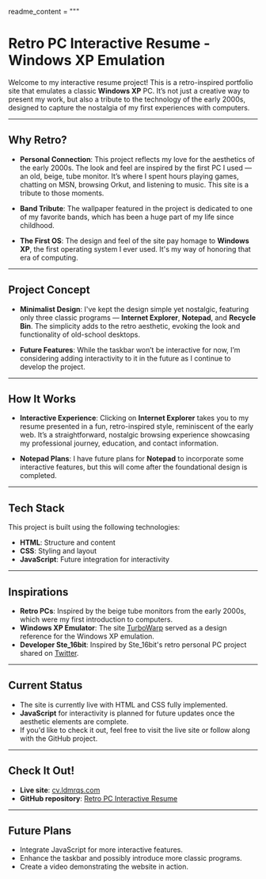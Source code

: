 readme_content = """
# Retro PC Interactive Resume - Windows XP Emulation

Welcome to my interactive resume project! This is a retro-inspired portfolio site that emulates a classic **Windows XP** PC. It’s not just a creative way to present my work, but also a tribute to the technology of the early 2000s, designed to capture the nostalgia of my first experiences with computers.

---

## **Why Retro?**

- **Personal Connection**: This project reflects my love for the aesthetics of the early 2000s. The look and feel are inspired by the first PC I used — an old, beige, tube monitor. It’s where I spent hours playing games, chatting on MSN, browsing Orkut, and listening to music. This site is a tribute to those moments.
  
- **Band Tribute**: The wallpaper featured in the project is dedicated to one of my favorite bands, which has been a huge part of my life since childhood.

- **The First OS**: The design and feel of the site pay homage to **Windows XP**, the first operating system I ever used. It's my way of honoring that era of computing.

---

## **Project Concept**

- **Minimalist Design**: I've kept the design simple yet nostalgic, featuring only three classic programs — **Internet Explorer**, **Notepad**, and **Recycle Bin**. The simplicity adds to the retro aesthetic, evoking the look and functionality of old-school desktops.

- **Future Features**: While the taskbar won’t be interactive for now, I’m considering adding interactivity to it in the future as I continue to develop the project.

---

## **How It Works**

- **Interactive Experience**: Clicking on **Internet Explorer** takes you to my resume presented in a fun, retro-inspired style, reminiscent of the early web. It’s a straightforward, nostalgic browsing experience showcasing my professional journey, education, and contact information.

- **Notepad Plans**: I have future plans for **Notepad** to incorporate some interactive features, but this will come after the foundational design is completed.

---

## **Tech Stack**

This project is built using the following technologies:

- **HTML**: Structure and content
- **CSS**: Styling and layout
- **JavaScript**: Future integration for interactivity

---

## **Inspirations**

- **Retro PCs**: Inspired by the beige tube monitors from the early 2000s, which were my first introduction to computers.
- **Windows XP Emulator**: The site [TurboWarp](https://turbowarp.org/235298186/fullscreen) served as a design reference for the Windows XP emulation.
- **Developer Ste_16bit**: Inspired by Ste_16bit's retro personal PC project shared on [Twitter](https://twitter.com/ste_16bit).

---

## **Current Status**

- The site is currently live with HTML and CSS fully implemented.
- **JavaScript** for interactivity is planned for future updates once the aesthetic elements are complete.
- If you'd like to check it out, feel free to visit the live site or follow along with the GitHub project.

---

## **Check It Out!**

- **Live site**: [cv.ldmrqs.com](http://cv.ldmrqs.com)
- **GitHub repository**: [Retro PC Interactive Resume](https://github.com/ldmrqs/CurriculoWinXP)

---

## **Future Plans**

- Integrate JavaScript for more interactive features.
- Enhance the taskbar and possibly introduce more classic programs.
- Create a video demonstrating the website in action.